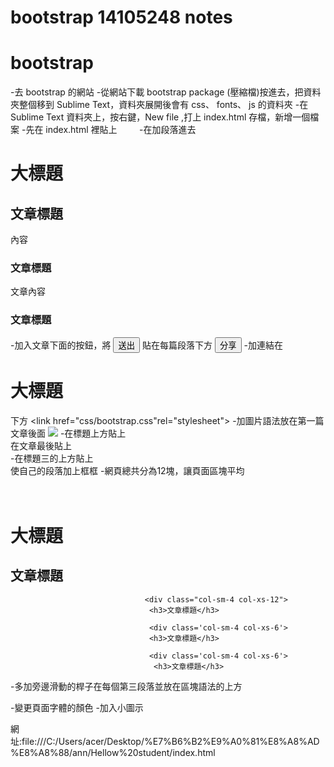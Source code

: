 # bootstrap 14105248 notes
# bootstrap 
-去 bootstrap 的網站
-從網站下載 bootstrap package (壓縮檔)按進去，把資料夾整個移到 Sublime Text，資料夾展開後會有 css、 fonts、 js 的資料夾
-在 Sublime Text 資料夾上，按右鍵，New file ,打上 index.html 存檔，新增一個檔案
-先在 index.html 裡貼上 <!DOCTYPE html>  <html lang='en'> <head>  <title>Hellow student</title>   </head> <body>
-在加段落進去<h1>大標題</h1>
             <h2>文章標題</h2>
             <p>內容</p>
             <h3>文章標題</h3>
             <p>文章內容</p>
             <h3>文章標題</h3>
             </body>
             </html>
-加入文章下面的按鈕，將 <button>送出</button>     貼在每篇段落下方 
                        <button>分享</button>
                        </div>
-加連結在<h1>大標題</h1>下方
         <link href="css/bootstrap.css"rel="stylesheet">
-加圖片語法放在第一篇文章後面</div> 
         <img style="-webkit-user-select: none" src="http://www.salvationarmy.org.tw/sac/uploads/tadnews/STT_Taiwan.jpg">
         </div>
-在標題上方貼上<div class="container-fluid">  在文章最後貼上</div>
-在標題三的上方貼上<div class="row well well-lg">使自己的段落加上框框
-網頁總共分為12塊，讓頁面區塊平均 <div class='col-sm-12'>      
                                  <div class='col-sm-10'>     
                                  <h1>大標題</h1>
                                  <h2>文章標題</h2> 
                                     
                                  <div class="col-sm-4 col-xs-12">
                                   <h3>文章標題</h3>
                                   
                                   <div class='col-sm-4 col-xs-6'>
                                   <h3>文章標題</h3>
                                   
                                   <div class='col-sm-4 col-xs-6'>
                                    <h3>文章標題</h3>
-多加旁邊滑動的桿子在每個第三段落並放在區塊語法的上方<div class="row">
-變更頁面字體的顏色
-加入小圖示


網址:file:///C:/Users/acer/Desktop/%E7%B6%B2%E9%A0%81%E8%A8%AD%E8%A8%88/ann/Hellow%20student/index.html
